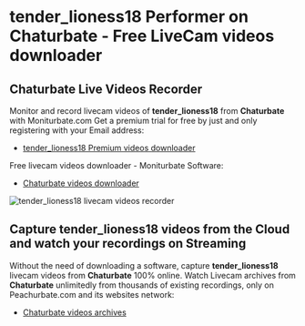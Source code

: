# tender_lioness18 Performer on Chaturbate - Free LiveCam videos downloader

## Chaturbate Live Videos Recorder

Monitor and record livecam videos of **tender_lioness18** from **Chaturbate** with Moniturbate.com
Get a premium trial for free by just and only registering with your Email address:
* [tender_lioness18 Premium videos downloader](https://moniturbate.com/request-demo-licence-key.html)

Free livecam videos downloader - Moniturbate Software:
* [Chaturbate videos downloader](https://moniturbate.com/moniturbate-download-software.html)

![tender_lioness18 livecam videos recorder](https://peachurnet.com/templates/moniturbate-software.png)


## Capture tender_lioness18 videos from the Cloud and watch your recordings on Streaming

Without the need of downloading a software, capture **tender_lioness18** livecam videos from **Chaturbate** 100% online.
Watch Livecam archives from **Chaturbate** unlimitedly from thousands of existing recordings, only on Peachurbate.com and its websites network:
* [Chaturbate videos archives](https://peachurnet.com/)